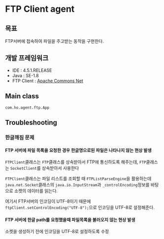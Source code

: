 # FTP Client agent

## 목표

FTP서버에 접속하여 파일을 주고받는 동작을 구현한다.

## 개발 프레임워크
- IDE : 4.5.1.RELEASE
- Java : SE-1.8
- FTP Client : [Apache Commons Net](https://commons.apache.org/proper/commons-net/)

## Main class

`com.ho.agent.ftp.App`

## Troubleshooting

### 한글깨짐 문제

#### FTP 서버에 파일 목록을 요청한 경우 한글명으로된 파일은 나타나지 않는 현상 발생

`FTPClient`클래스는 `FTP`클래스를 상속받아서 FTP에 통신하도록 해주는데, `FTP`클래스는 `SocketClient`를 상속받아서 사용한다

`FTPClient`클래스는 파일 리스트를 조회할 때 `FTPListParseEngine`을 활용하는데  `java.net.Socket`클래스의 `java.io.InputStream`과 `_controlEncoding`정보를 바탕으로 소켓의 데이터를 읽는다.

여기서 FTP서버의 인코딩이 UTF-8이기 때문에 `ftpClient.setControlEncoding("UTF-8");`으로 인코딩을 UTF-8로 설정해준다.

#### FTP 서버에 한글 path를 요청했을때 파일목록을 불러오지 않는 현상 발생

소켓을 생성하기 전에 인코딩을 UTF-8로 설정하도록 수정
